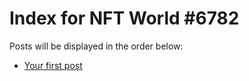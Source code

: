 # Index for NFT World #6782
Posts will be displayed in the order below:

- [Your first post](./001-first.md)

